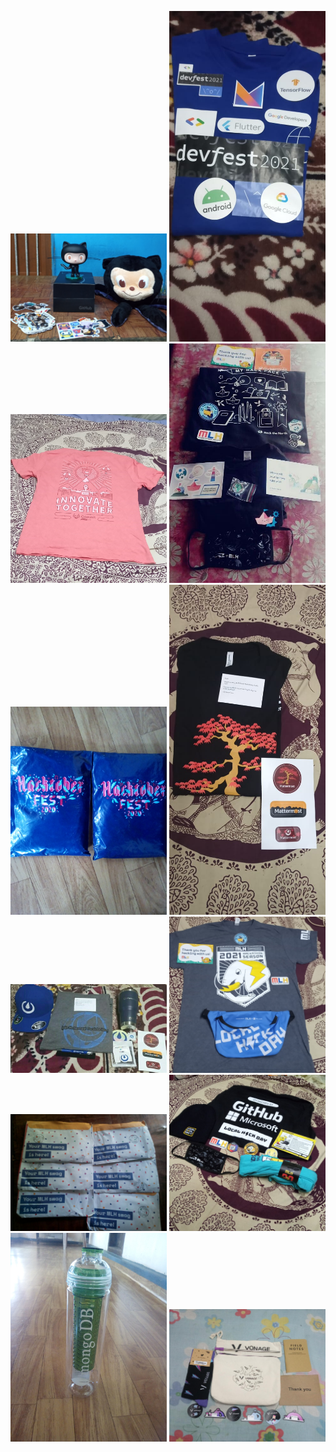 <p align="center">
<img  src="./2020-21/github1.jpg" width="250px">
<img src="./2020-21/Devfestindia.jpg"width="250px">
<img src="./2020-21/gitlab.jpg"width="250px">
<img src="./2020-21/hack_the_north.jpg"width="250px">
<img src="2020-21/hacktober20.jpg"width="250px">
<img src="./2020-21/mattermost1.jpg"width="250px">
<img src="./2020-21/mattermost2.jpg"width="250px">
<img src="./2020-21/mlh1.jpg"width="250px">
<img src="./2020-21/mlh2.jpg"width="250px">
<img src="./2020-21/mlh3.jpg"width="250px">
<img src="./2020-21/mongodb.jpg"width="250px">
<img src="./2020-21/vonage.jpg"width="250px">